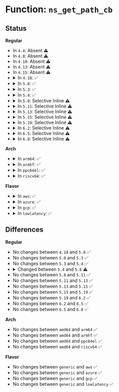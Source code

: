 # Function: <code>ns_get_path_cb</code>

## Status
<b>Regular</b>
<ul>
<li>
In <code>4.4</code>: Absent ⚠️
</li>
<li>
In <code>4.8</code>: Absent ⚠️
</li>
<li>
In <code>4.10</code>: Absent ⚠️
</li>
<li>
In <code>4.13</code>: Absent ⚠️
</li>
<li>
In <code>4.15</code>: Absent ⚠️
</li>
<li>
<details>
<summary>In <code>4.18</code>: ✅</summary>

```c
void *ns_get_path_cb(struct path *path, ns_get_path_helper_t *ns_get_cb, void *private_data);
```

**Collision:** Unique Global

**Inline:** No

**Transformation:** False

**Instances:**

```
In fs/nsfs.c (ffffffff812d5e00)
Location: fs/nsfs.c:106
Inline: False
Direct callers:
  - kernel/bpf/offload.c:bpf_map_offload_info_fill
  - kernel/bpf/offload.c:bpf_prog_offload_info_fill
  - fs/nsfs.c:ns_get_path
```
**Symbols:**

```
ffffffff812d5e00-ffffffff812d5e58: ns_get_path_cb (STB_GLOBAL)
```
</details>
</li>
<li>
<details>
<summary>In <code>5.0</code>: ✅</summary>

```c
void *ns_get_path_cb(struct path *path, ns_get_path_helper_t *ns_get_cb, void *private_data);
```

**Collision:** Unique Global

**Inline:** No

**Transformation:** False

**Instances:**

```
In fs/nsfs.c (ffffffff812eb1d0)
Location: fs/nsfs.c:106
Inline: False
Direct callers:
  - kernel/bpf/offload.c:bpf_map_offload_info_fill
  - kernel/bpf/offload.c:bpf_prog_offload_info_fill
  - fs/nsfs.c:ns_get_path
```
**Symbols:**

```
ffffffff812eb1d0-ffffffff812eb228: ns_get_path_cb (STB_GLOBAL)
```
</details>
</li>
<li>
<details>
<summary>In <code>5.3</code>: ✅</summary>

```c
void *ns_get_path_cb(struct path *path, ns_get_path_helper_t *ns_get_cb, void *private_data);
```

**Collision:** Unique Global

**Inline:** No

**Transformation:** False

**Instances:**

```
In fs/nsfs.c (ffffffff81309c40)
Location: fs/nsfs.c:106
Inline: False
Direct callers:
  - kernel/bpf/offload.c:bpf_map_offload_info_fill
  - kernel/bpf/offload.c:bpf_prog_offload_info_fill
  - fs/nsfs.c:ns_get_path
```
**Symbols:**

```
ffffffff81309c40-ffffffff81309c90: ns_get_path_cb (STB_GLOBAL)
```
</details>
</li>
<li>
<details>
<summary>In <code>5.4</code>: ✅</summary>

```c
void *ns_get_path_cb(struct path *path, ns_get_path_helper_t *ns_get_cb, void *private_data);
```

**Collision:** Unique Global

**Inline:** No

**Transformation:** False

**Instances:**

```
In fs/nsfs.c (ffffffff8131ccb0)
Location: fs/nsfs.c:106
Inline: False
Direct callers:
  - kernel/bpf/offload.c:bpf_map_offload_info_fill
  - kernel/bpf/offload.c:bpf_prog_offload_info_fill
  - fs/nsfs.c:ns_get_path
```
**Symbols:**

```
ffffffff8131ccb0-ffffffff8131cd00: ns_get_path_cb (STB_GLOBAL)
```
</details>
</li>
<li>
<details>
<summary>In <code>5.8</code>: Selective Inline ⚠️</summary>

```c
int ns_get_path_cb(struct path *path, ns_get_path_helper_t *ns_get_cb, void *private_data);
```

**Collision:** Unique Global

**Inline:** Selective

**Transformation:** False

**Instances:**

```
In fs/nsfs.c (ffffffff81356a05)
Location: fs/nsfs.c:109
Inline: True
Inline callers:
  - fs/nsfs.c:ns_get_path
Direct callers:
  - kernel/bpf/offload.c:bpf_map_offload_info_fill
  - kernel/bpf/offload.c:bpf_prog_offload_info_fill
```
**Symbols:**

```
ffffffff813569b0-ffffffff813569f2: ns_get_path_cb (STB_GLOBAL)
```
</details>
</li>
<li>
<details>
<summary>In <code>5.11</code>: Selective Inline ⚠️</summary>

```c
int ns_get_path_cb(struct path *path, ns_get_path_helper_t *ns_get_cb, void *private_data);
```

**Collision:** Unique Global

**Inline:** Selective

**Transformation:** False

**Instances:**

```
In fs/nsfs.c (ffffffff813633be)
Location: fs/nsfs.c:109
Inline: True
Inline callers:
  - fs/nsfs.c:ns_get_path
Direct callers:
  - kernel/bpf/offload.c:bpf_map_offload_info_fill
  - kernel/bpf/offload.c:bpf_prog_offload_info_fill
```
**Symbols:**

```
ffffffff81363360-ffffffff813633a2: ns_get_path_cb (STB_GLOBAL)
```
</details>
</li>
<li>
<details>
<summary>In <code>5.13</code>: Selective Inline ⚠️</summary>

```c
int ns_get_path_cb(struct path *path, ns_get_path_helper_t *ns_get_cb, void *private_data);
```

**Collision:** Unique Global

**Inline:** Selective

**Transformation:** False

**Instances:**

```
In fs/nsfs.c (ffffffff81369e4e)
Location: fs/nsfs.c:109
Inline: True
Inline callers:
  - fs/nsfs.c:ns_get_path
Direct callers:
  - kernel/bpf/offload.c:bpf_map_offload_info_fill
  - kernel/bpf/offload.c:bpf_prog_offload_info_fill
```
**Symbols:**

```
ffffffff81369df0-ffffffff81369e32: ns_get_path_cb (STB_GLOBAL)
```
</details>
</li>
<li>
<details>
<summary>In <code>5.15</code>: Selective Inline ⚠️</summary>

```c
int ns_get_path_cb(struct path *path, ns_get_path_helper_t *ns_get_cb, void *private_data);
```

**Collision:** Unique Global

**Inline:** Selective

**Transformation:** False

**Instances:**

```
In fs/nsfs.c (ffffffff813b8b3e)
Location: fs/nsfs.c:109
Inline: True
Inline callers:
  - fs/nsfs.c:ns_get_path
Direct callers:
  - kernel/bpf/offload.c:bpf_map_offload_info_fill
  - kernel/bpf/offload.c:bpf_prog_offload_info_fill
```
**Symbols:**

```
ffffffff813b8ae0-ffffffff813b8b22: ns_get_path_cb (STB_GLOBAL)
```
</details>
</li>
<li>
<details>
<summary>In <code>5.19</code>: Selective Inline ⚠️</summary>

```c
int ns_get_path_cb(struct path *path, ns_get_path_helper_t *ns_get_cb, void *private_data);
```

**Collision:** Unique Global

**Inline:** Selective

**Transformation:** False

**Instances:**

```
In fs/nsfs.c (ffffffff8143e49e)
Location: fs/nsfs.c:109
Inline: True
Inline callers:
  - fs/nsfs.c:ns_get_path
Direct callers:
  - kernel/bpf/offload.c:bpf_map_offload_info_fill
  - kernel/bpf/offload.c:bpf_prog_offload_info_fill
```
**Symbols:**

```
ffffffff8143e440-ffffffff8143e48d: ns_get_path_cb (STB_GLOBAL)
```
</details>
</li>
<li>
<details>
<summary>In <code>6.2</code>: Selective Inline ⚠️</summary>

```c
int ns_get_path_cb(struct path *path, ns_get_path_helper_t *ns_get_cb, void *private_data);
```

**Collision:** Unique Global

**Inline:** Selective

**Transformation:** False

**Instances:**

```
In fs/nsfs.c (ffffffff814ccf1e)
Location: fs/nsfs.c:109
Inline: True
Inline callers:
  - fs/nsfs.c:ns_get_path
Direct callers:
  - kernel/bpf/offload.c:bpf_map_offload_info_fill
  - kernel/bpf/offload.c:bpf_prog_offload_info_fill
```
**Symbols:**

```
ffffffff814cceb0-ffffffff814ccefd: ns_get_path_cb (STB_GLOBAL)
```
</details>
</li>
<li>
<details>
<summary>In <code>6.5</code>: Selective Inline ⚠️</summary>

```c
int ns_get_path_cb(struct path *path, ns_get_path_helper_t *ns_get_cb, void *private_data);
```

**Collision:** Unique Global

**Inline:** Selective

**Transformation:** False

**Instances:**

```
In fs/nsfs.c (ffffffff8150315e)
Location: fs/nsfs.c:110
Inline: True
Inline callers:
  - fs/nsfs.c:ns_get_path
Direct callers:
  - kernel/bpf/offload.c:bpf_map_offload_info_fill
  - kernel/bpf/offload.c:bpf_prog_offload_info_fill
```
**Symbols:**

```
ffffffff815030f0-ffffffff8150313d: ns_get_path_cb (STB_GLOBAL)
```
</details>
</li>
<li>
<details>
<summary>In <code>6.8</code>: Selective Inline ⚠️</summary>

```c
int ns_get_path_cb(struct path *path, ns_get_path_helper_t *ns_get_cb, void *private_data);
```

**Collision:** Unique Global

**Inline:** Selective

**Transformation:** False

**Instances:**

```
In fs/nsfs.c (ffffffff81537d7e)
Location: fs/nsfs.c:107
Inline: True
Inline callers:
  - fs/nsfs.c:ns_get_path
Direct callers:
  - kernel/bpf/offload.c:bpf_map_offload_info_fill
  - kernel/bpf/offload.c:bpf_prog_offload_info_fill
```
**Symbols:**

```
ffffffff81537d10-ffffffff81537d5d: ns_get_path_cb (STB_GLOBAL)
```
</details>
</li>
</ul>
<b>Arch</b>
<ul>
<li>
<details>
<summary>In <code>arm64</code>: ✅</summary>

```c
void *ns_get_path_cb(struct path *path, ns_get_path_helper_t *ns_get_cb, void *private_data);
```

**Collision:** Unique Global

**Inline:** No

**Transformation:** False

**Instances:**

```
In fs/nsfs.c (ffff8000103d4a80)
Location: fs/nsfs.c:106
Inline: False
Direct callers:
  - kernel/bpf/offload.c:bpf_map_offload_info_fill
  - kernel/bpf/offload.c:bpf_prog_offload_info_fill
  - fs/nsfs.c:ns_get_path
```
**Symbols:**

```
ffff8000103d4a80-ffff8000103d4ae4: ns_get_path_cb (STB_GLOBAL)
```
</details>
</li>
<li>
<details>
<summary>In <code>armhf</code>: ✅</summary>

```c
void *ns_get_path_cb(struct path *path, ns_get_path_helper_t *ns_get_cb, void *private_data);
```

**Collision:** Unique Global

**Inline:** No

**Transformation:** False

**Instances:**

```
In fs/nsfs.c (c05ae960)
Location: fs/nsfs.c:106
Inline: False
Direct callers:
  - kernel/bpf/offload.c:bpf_map_offload_info_fill
  - kernel/bpf/offload.c:bpf_prog_offload_info_fill
  - fs/nsfs.c:ns_get_path
```
**Symbols:**

```
c05ae960-c05ae9b0: ns_get_path_cb (STB_GLOBAL)
```
</details>
</li>
<li>
<details>
<summary>In <code>ppc64el</code>: ✅</summary>

```c
void *ns_get_path_cb(struct path *path, ns_get_path_helper_t *ns_get_cb, void *private_data);
```

**Collision:** Unique Global

**Inline:** No

**Transformation:** False

**Instances:**

```
In fs/nsfs.c (c0000000004d77b0)
Location: fs/nsfs.c:106
Inline: False
Direct callers:
  - kernel/bpf/offload.c:bpf_map_offload_info_fill
  - kernel/bpf/offload.c:bpf_prog_offload_info_fill
  - fs/nsfs.c:ns_get_path
```
**Symbols:**

```
c0000000004d77b0-c0000000004d7858: ns_get_path_cb (STB_GLOBAL)
```
</details>
</li>
<li>
<details>
<summary>In <code>riscv64</code>: ✅</summary>

```c
void *ns_get_path_cb(struct path *path, ns_get_path_helper_t *ns_get_cb, void *private_data);
```

**Collision:** Unique Global

**Inline:** No

**Transformation:** False

**Instances:**

```
In fs/nsfs.c (ffffffe00028ed94)
Location: fs/nsfs.c:106
Inline: False
Direct callers:
  - kernel/bpf/offload.c:bpf_map_offload_info_fill
  - kernel/bpf/offload.c:bpf_prog_offload_info_fill
  - fs/nsfs.c:ns_get_path
```
**Symbols:**

```
ffffffe00028ed94-ffffffe00028edea: ns_get_path_cb (STB_GLOBAL)
```
</details>
</li>
</ul>
<b>Flavor</b>
<ul>
<li>
<details>
<summary>In <code>aws</code>: ✅</summary>

```c
void *ns_get_path_cb(struct path *path, ns_get_path_helper_t *ns_get_cb, void *private_data);
```

**Collision:** Unique Global

**Inline:** No

**Transformation:** False

**Instances:**

```
In fs/nsfs.c (ffffffff81315290)
Location: fs/nsfs.c:106
Inline: False
Direct callers:
  - kernel/bpf/offload.c:bpf_map_offload_info_fill
  - kernel/bpf/offload.c:bpf_prog_offload_info_fill
  - fs/nsfs.c:ns_get_path
```
**Symbols:**

```
ffffffff81315290-ffffffff813152e0: ns_get_path_cb (STB_GLOBAL)
```
</details>
</li>
<li>
<details>
<summary>In <code>azure</code>: ✅</summary>

```c
void *ns_get_path_cb(struct path *path, ns_get_path_helper_t *ns_get_cb, void *private_data);
```

**Collision:** Unique Global

**Inline:** No

**Transformation:** False

**Instances:**

```
In fs/nsfs.c (ffffffff81305e80)
Location: fs/nsfs.c:106
Inline: False
Direct callers:
  - kernel/bpf/offload.c:bpf_map_offload_info_fill
  - kernel/bpf/offload.c:bpf_prog_offload_info_fill
  - fs/nsfs.c:ns_get_path
```
**Symbols:**

```
ffffffff81305e80-ffffffff81305ed0: ns_get_path_cb (STB_GLOBAL)
```
</details>
</li>
<li>
<details>
<summary>In <code>gcp</code>: ✅</summary>

```c
void *ns_get_path_cb(struct path *path, ns_get_path_helper_t *ns_get_cb, void *private_data);
```

**Collision:** Unique Global

**Inline:** No

**Transformation:** False

**Instances:**

```
In fs/nsfs.c (ffffffff81313080)
Location: fs/nsfs.c:106
Inline: False
Direct callers:
  - kernel/bpf/offload.c:bpf_map_offload_info_fill
  - kernel/bpf/offload.c:bpf_prog_offload_info_fill
  - fs/nsfs.c:ns_get_path
```
**Symbols:**

```
ffffffff81313080-ffffffff813130d0: ns_get_path_cb (STB_GLOBAL)
```
</details>
</li>
<li>
<details>
<summary>In <code>lowlatency</code>: ✅</summary>

```c
void *ns_get_path_cb(struct path *path, ns_get_path_helper_t *ns_get_cb, void *private_data);
```

**Collision:** Unique Global

**Inline:** No

**Transformation:** False

**Instances:**

```
In fs/nsfs.c (ffffffff813248d0)
Location: fs/nsfs.c:106
Inline: False
Direct callers:
  - kernel/bpf/offload.c:bpf_map_offload_info_fill
  - kernel/bpf/offload.c:bpf_prog_offload_info_fill
  - fs/nsfs.c:ns_get_path
```
**Symbols:**

```
ffffffff813248d0-ffffffff81324920: ns_get_path_cb (STB_GLOBAL)
```
</details>
</li>
</ul>

## Differences
<b>Regular</b>
<ul>
<li>
No changes between <code>4.18</code> and <code>5.0</code> ✅
</li>
<li>
No changes between <code>5.0</code> and <code>5.3</code> ✅
</li>
<li>
No changes between <code>5.3</code> and <code>5.4</code> ✅
</li>
<li>
<details>
<summary>Changed between <code>5.4</code> and <code>5.8</code> ⚠️</summary>
<ul>
<li>
<b>Return type changed. </b>
<code>void *</code> ➡️ <code>int</code>
</li>
</ul>
</details>
</li>
<li>
No changes between <code>5.8</code> and <code>5.11</code> ✅
</li>
<li>
No changes between <code>5.11</code> and <code>5.13</code> ✅
</li>
<li>
No changes between <code>5.13</code> and <code>5.15</code> ✅
</li>
<li>
No changes between <code>5.15</code> and <code>5.19</code> ✅
</li>
<li>
No changes between <code>5.19</code> and <code>6.2</code> ✅
</li>
<li>
No changes between <code>6.2</code> and <code>6.5</code> ✅
</li>
<li>
No changes between <code>6.5</code> and <code>6.8</code> ✅
</li>
</ul>
<b>Arch</b>
<ul>
<li>
No changes between <code>amd64</code> and <code>arm64</code> ✅
</li>
<li>
No changes between <code>amd64</code> and <code>armhf</code> ✅
</li>
<li>
No changes between <code>amd64</code> and <code>ppc64el</code> ✅
</li>
<li>
No changes between <code>amd64</code> and <code>riscv64</code> ✅
</li>
</ul>
<b>Flavor</b>
<ul>
<li>
No changes between <code>generic</code> and <code>aws</code> ✅
</li>
<li>
No changes between <code>generic</code> and <code>azure</code> ✅
</li>
<li>
No changes between <code>generic</code> and <code>gcp</code> ✅
</li>
<li>
No changes between <code>generic</code> and <code>lowlatency</code> ✅
</li>
</ul>
